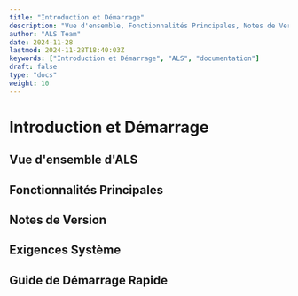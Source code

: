 ```yaml
---
title: "Introduction et Démarrage"
description: "Vue d'ensemble, Fonctionnalités Principales, Notes de Version, Exigences Système, Guide d'Installation, Guide de Démarrage Rapide."
author: "ALS Team"
date: 2024-11-28
lastmod: 2024-11-28T18:40:03Z
keywords: ["Introduction et Démarrage", "ALS", "documentation"]
draft: false
type: "docs"
weight: 10
---
```



# Introduction et Démarrage
## Vue d'ensemble d'ALS
## Fonctionnalités Principales
## Notes de Version
## Exigences Système
## Guide de Démarrage Rapide

